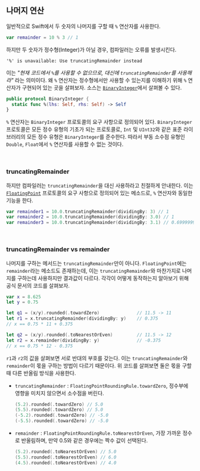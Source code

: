 ## 나머지 연산

일반적으로 Swift에서 두 숫자의 나머지를 구할 때 `%` 연산자를 사용한다.

```swift
var remainder = 10 % 3 // 1
```

하지만 두 숫자가 정수형(Integer)가 아닐 경우, 컴파일러는 오류를 발생시킨다.

```
'%' is unavailable: Use truncatingRemainder instead
```

이는 *"현재 코드에서 `%`를 사용할 수 없으므로, 대신에 `truncatingRemainder`를 사용해라"* 라는 의미이다. 왜 `%` 연산자는 정수형에서만 사용할 수 있는지를 이해하기 위해 `%` 연산자가 구현되어 있는 곳을 살펴보자. 소스는 [`BinaryInteger`](https://github.com/apple/swift/blob/main/stdlib/public/core/Integers.swift)에서 살펴볼 수 있다.

```swift
public protocol BinaryInteger {
  static func %(lhs: Self, rhs: Self) -> Self
}
```

`%` 연산자는 `BinaryInteger` 프로토콜의 요구 사항으로 정의되어 있다. `BinaryInteger` 프로토콜은 모든 정수 유형의 기초가 되는 프로토콜로, `Int` 및 `UInt32`와 같은 표준 라이브러리의 모든 정수 유형은 `BinaryInteger`를 준수한다. 따라서 부동 소수점 유형인 `Double`, `Float`에서 `%` 연산자를 사용할 수 없는 것이다.

&nbsp;

### truncatingRemainder

하지만 컴파일러는 `truncatingRemainder`을 대신 사용하라고 친절하게 안내한다. 이는 [`FloatingPoint`](./%EC%86%8C%EC%88%98%EC%A0%90-%EB%8B%A4%EB%A3%A8%EA%B8%B0.md) 프로토콜의 요구 사항으로 정의되어 있는 메소드로, `%` 연산자와 동일한 기능을 한다.

```swift
var remainder1 = 10.0.truncatingRemainder(dividingBy: 3) // 1
var remainder2 = 10.0.truncatingRemainder(dividingBy: 3.0) // 1
var remainder3 = 10.0.truncatingRemainder(dividingBy: 3.1) // 0.699999999999993
```

&nbsp;

### truncatingRemainder vs remainder

나머지를 구하는 메서드는 `truncatingRemainder`만이 아니다. `FloatingPoint`에는 `remainder`라는 메소드도 존재하는데, 이는 `truncatingRemainder`와 마찬가지로 나머지를 구하는데 사용하지만 결과값이 다르다. 각각이 어떻게 동작하는지 알아보기 위해 공식 문서의 코드를 살펴보자.

```swift
var x = 8.625
let y = 0.75

let q1 = (x/y).rounded(.towardZero)              // 11.5 -> 11
let r1 = x.truncatingRemainder(dividingBy: y)    // 0.375
// x == 0.75 * 11 + 0.375

let q2 = (x/y).rounded(.toNearestOrEven)         // 11.5 -> 12
let r2 = x.remainder(dividingBy: y)              // -0.375
// x == 0.75 * 12 - 0.375
```

`r1`과 `r2`의 값을 살펴보면 서로 반대의 부호를 갖는다. 이는 `truncatingRemainder`와 `remainder`이 몫을 구하는 방법이 다르기 때문이다. 위 코드를 살펴보면 둘은 몫을 구할 때 다른 반올림 방식을 사용한다.

- `truncatingRemainder` : `FloatingPointRoundingRule.towardZero`, 정수부에 영향을 미치지 않으면서 소수점을 버린다.

  ```swift
  (5.2).rounded(.towardZero) // 5.0
  (5.5).rounded(.towardZero) // 5.0
  (-5.2).rounded(.towardZero) // -5.0
  (-5.5).rounded(.towardZero) // -5.0
  ```

- `remainder` : `FloatingPointRoundingRule.toNearestOrEven`, 가장 가까운 정수로 반올림하며, 만약 0.5와 같은 경우에는 짝수 값이 선택된다.

  ```swift
  (5.2).rounded(.toNearestOrEven) // 5.0
  (5.5).rounded(.toNearestOrEven) // 6.0
  (4.5).rounded(.toNearestOrEven) // 4.0
  ```
